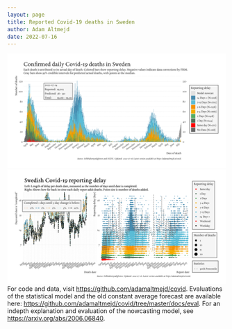 ```yaml
---
layout: page
title: Reported Covid-19 deaths in Sweden
author: Adam Altmejd
date: 2022-07-16
---
```


![Graph of Swedish Covid-19 deaths with reporting delay.](deaths_lag_sweden_2022-07-16.png "Swedish Covid-19 deaths.")
![Graph of Swedish Covid-19 reporting delay in daily deaths.](lag_trend_sweden_2022-07-16.png "Trend in Swedish Covid-19 mortality reporting delay.")
For code and data, visit <https://github.com/adamaltmejd/covid>.
Evaluations of the statistical model and the old constant average forecast are available here: <https://github.com/adamaltmejd/covid/tree/master/docs/eval>.
For an indepth explanation and evaluation of the nowcasting model, see <https://arxiv.org/abs/2006.06840>.
